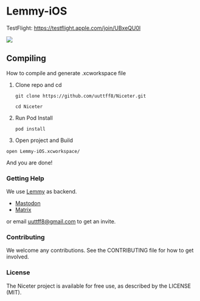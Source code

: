 # Lemmy-iOS

TestFlight: https://testflight.apple.com/join/UBxeQU0l

![](/design/LemmerScreens-1.png  "")

## Compiling 
How to compile and generate .xcworkspace file

1. Clone repo and cd

	 `git clone https://github.com/uuttff8/Niceter.git`
    
   `cd Niceter`
2. Run Pod Install
 
 	`pod install`
  
3. Open project and Build

  `open Lemmy-iOS.xcworkspace/`


And you are done!

### Getting Help 
We use [Lemmy](https://github.com/LemmyNet/lemmy/) as backend. 

- [Mastodon](https://mastodon.social/@LemmyDev)
- [Matrix](https://matrix.to/#/#lemmy:matrix.org)

or email uuttff8@gmail.com to get an invite.

### Contributing 
We welcome any contributions. See the CONTRIBUTING file for how to get involved.


### License 
The Niceter project is available for free use, as described by the LICENSE (MIT).

